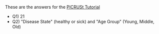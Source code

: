 These are the answers for the [PICRUSt Tutorial](PICRUSt-tutorial)
* Q1) 21
* Q2) "Disease State" (healthy or sick) and "Age Group" (Young, Middle, Old)
 

